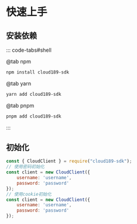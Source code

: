 # 快速上手

## 安装依赖

::: code-tabs#shell

@tab npm

```bash
npm install cloud189-sdk
```

@tab yarn

```bash
yarn add cloud189-sdk
```

@tab pnpm

```bash
pnpm add cloud189-sdk
```

:::

## 初始化

``` javascript
const { CloudClient } = require("cloud189-sdk");
// 使用密码初始化
const client = new CloudClient({
    username: 'username',
    password: 'password'
});
// 使用cookie初始化
const client = new CloudClient({
    username: 'username',
    password: 'password'
});

```
